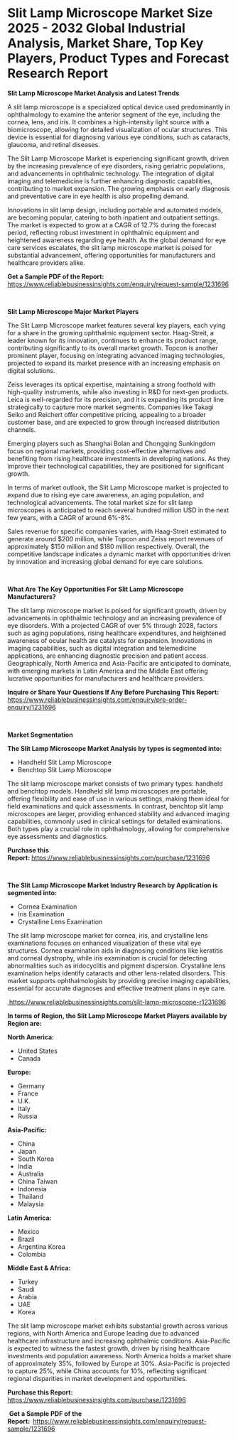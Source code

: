 <p><h1>Slit Lamp Microscope Market Size 2025 - 2032 Global Industrial Analysis, Market Share, Top Key Players, Product Types and Forecast Research Report</h1></p><p><strong>Slit Lamp Microscope Market Analysis and Latest Trends</strong></p>
<p><p>A slit lamp microscope is a specialized optical device used predominantly in ophthalmology to examine the anterior segment of the eye, including the cornea, lens, and iris. It combines a high-intensity light source with a biomicroscope, allowing for detailed visualization of ocular structures. This device is essential for diagnosing various eye conditions, such as cataracts, glaucoma, and retinal diseases.</p><p>The Slit Lamp Microscope Market is experiencing significant growth, driven by the increasing prevalence of eye disorders, rising geriatric populations, and advancements in ophthalmic technology. The integration of digital imaging and telemedicine is further enhancing diagnostic capabilities, contributing to market expansion. The growing emphasis on early diagnosis and preventative care in eye health is also propelling demand.</p><p>Innovations in slit lamp design, including portable and automated models, are becoming popular, catering to both inpatient and outpatient settings. The market is expected to grow at a CAGR of 12.7% during the forecast period, reflecting robust investment in ophthalmic equipment and heightened awareness regarding eye health. As the global demand for eye care services escalates, the slit lamp microscope market is poised for substantial advancement, offering opportunities for manufacturers and healthcare providers alike.</p></p>
<p><strong>Get a Sample PDF of the Report:&nbsp;</strong> <a href="https://www.reliablebusinessinsights.com/enquiry/request-sample/1231696?utm_campaign=1121&utm_medium=2&utm_source=Github&utm_content=ia&utm_term=13042025&utm_id=slit-lamp-microscope">https://www.reliablebusinessinsights.com/enquiry/request-sample/1231696</a></p>
<p>&nbsp;</p>
<p><strong>Slit Lamp Microscope Major Market Players</strong></p>
<p><p>The Slit Lamp Microscope market features several key players, each vying for a share in the growing ophthalmic equipment sector. Haag-Streit, a leader known for its innovation, continues to enhance its product range, contributing significantly to its overall market growth. Topcon is another prominent player, focusing on integrating advanced imaging technologies, projected to expand its market presence with an increasing emphasis on digital solutions.</p><p>Zeiss leverages its optical expertise, maintaining a strong foothold with high-quality instruments, while also investing in R&D for next-gen products. Leica is well-regarded for its precision, and it is expanding its product line strategically to capture more market segments. Companies like Takagi Seiko and Reichert offer competitive pricing, appealing to a broader customer base, and are expected to grow through increased distribution channels.</p><p>Emerging players such as Shanghai Bolan and Chongqing Sunkingdom focus on regional markets, providing cost-effective alternatives and benefiting from rising healthcare investments in developing nations. As they improve their technological capabilities, they are positioned for significant growth.</p><p>In terms of market outlook, the Slit Lamp Microscope market is projected to expand due to rising eye care awareness, an aging population, and technological advancements. The total market size for slit lamp microscopes is anticipated to reach several hundred million USD in the next few years, with a CAGR of around 6%-8%.</p><p>Sales revenue for specific companies varies, with Haag-Streit estimated to generate around $200 million, while Topcon and Zeiss report revenues of approximately $150 million and $180 million respectively. Overall, the competitive landscape indicates a dynamic market with opportunities driven by innovation and increasing global demand for eye care solutions.</p></p>
<p>&nbsp;</p>
<p><strong>What Are The Key Opportunities For Slit Lamp Microscope Manufacturers?</strong></p>
<p><p>The slit lamp microscope market is poised for significant growth, driven by advancements in ophthalmic technology and an increasing prevalence of eye disorders. With a projected CAGR of over 5% through 2028, factors such as aging populations, rising healthcare expenditures, and heightened awareness of ocular health are catalysts for expansion. Innovations in imaging capabilities, such as digital integration and telemedicine applications, are enhancing diagnostic precision and patient access. Geographically, North America and Asia-Pacific are anticipated to dominate, with emerging markets in Latin America and the Middle East offering lucrative opportunities for manufacturers and healthcare providers.</p></p>
<p><strong>Inquire or Share Your Questions If Any Before Purchasing This Report:</strong> <a href="https://www.reliablebusinessinsights.com/enquiry/pre-order-enquiry/1231696?utm_campaign=1121&utm_medium=2&utm_source=Github&utm_content=ia&utm_term=13042025&utm_id=slit-lamp-microscope">https://www.reliablebusinessinsights.com/enquiry/pre-order-enquiry/1231696</a></p>
<p>&nbsp;</p>
<p><strong>Market Segmentation</strong></p>
<p><strong>The Slit Lamp Microscope Market Analysis by types is segmented into:</strong></p>
<p><ul><li>Handheld Slit Lamp Microscope</li><li>Benchtop Slit Lamp Microscope</li></ul></p>
<p><p>The slit lamp microscope market consists of two primary types: handheld and benchtop models. Handheld slit lamp microscopes are portable, offering flexibility and ease of use in various settings, making them ideal for field examinations and quick assessments. In contrast, benchtop slit lamp microscopes are larger, providing enhanced stability and advanced imaging capabilities, commonly used in clinical settings for detailed examinations. Both types play a crucial role in ophthalmology, allowing for comprehensive eye assessments and diagnostics.</p></p>
<p><strong>Purchase this Report:&nbsp;</strong><a href="https://www.reliablebusinessinsights.com/purchase/1231696?utm_campaign=1121&utm_medium=2&utm_source=Github&utm_content=ia&utm_term=13042025&utm_id=slit-lamp-microscope">https://www.reliablebusinessinsights.com/purchase/1231696</a></p>
<p>&nbsp;</p>
<p><strong>The Slit Lamp Microscope Market Industry Research by Application is segmented into:</strong></p>
<p><ul><li>Cornea Examination</li><li>Iris Examination</li><li>Crystalline Lens Examination</li></ul></p>
<p><p>The slit lamp microscope market for cornea, iris, and crystalline lens examinations focuses on enhanced visualization of these vital eye structures. Cornea examination aids in diagnosing conditions like keratitis and corneal dystrophy, while iris examination is crucial for detecting abnormalities such as iridocyclitis and pigment dispersion. Crystalline lens examination helps identify cataracts and other lens-related disorders. This market supports ophthalmologists by providing precise imaging capabilities, essential for accurate diagnoses and effective treatment plans in eye care.</p></p>
<p><a href="https://www.reliablebusinessinsights.com/slit-lamp-microscope-r1231696?utm_campaign=1121&utm_medium=2&utm_source=Github&utm_content=ia&utm_term=13042025&utm_id=slit-lamp-microscope">&nbsp;https://www.reliablebusinessinsights.com/slit-lamp-microscope-r1231696</a></p>
<p><strong>In terms of Region, the Slit Lamp Microscope Market Players available by Region are:</strong></p>
<p>
    <p> <strong> North America: </strong>
        <ul>
            <li>United States</li>
            <li>Canada</li>
        </ul>
        </p> 
    <p> <strong> Europe: </strong>
        <ul>
            <li>Germany</li>
            <li>France</li>
            <li>U.K.</li>
            <li>Italy</li>
            <li>Russia</li>
        </ul>
        </p> 
    <p> <strong> Asia-Pacific: </strong>
        <ul>
            <li>China</li>
            <li>Japan</li>
            <li>South Korea</li>
            <li>India</li>
            <li>Australia</li>
            <li>China Taiwan</li>
            <li>Indonesia</li>
            <li>Thailand</li>
            <li>Malaysia</li>
        </ul>
        </p> 
    <p> <strong> Latin America: </strong>
        <ul>
            <li>Mexico</li>
            <li>Brazil</li>
            <li>Argentina Korea</li>
            <li>Colombia</li>
        </ul>
        </p> 
    <p> <strong> Middle East & Africa: </strong>
        <ul>
            <li>Turkey</li>
            <li>Saudi</li>
            <li>Arabia</li>
            <li>UAE</li>
            <li>Korea</li>
        </ul>
    </p>
    </p>
<p><p>The slit lamp microscope market exhibits substantial growth across various regions, with North America and Europe leading due to advanced healthcare infrastructure and increasing ophthalmic conditions. Asia-Pacific is expected to witness the fastest growth, driven by rising healthcare investments and population awareness. North America holds a market share of approximately 35%, followed by Europe at 30%. Asia-Pacific is projected to capture 25%, while China accounts for 10%, reflecting significant regional disparities in market development and opportunities.</p></p>
<p><strong>Purchase this Report: </strong><a href="https://www.reliablebusinessinsights.com/purchase/1231696?utm_campaign=1121&utm_medium=2&utm_source=Github&utm_content=ia&utm_term=13042025&utm_id=slit-lamp-microscope">https://www.reliablebusinessinsights.com/purchase/1231696</a></p>
<p>&nbsp;<strong>Get a Sample PDF of the Report:&nbsp;&nbsp;</strong><a href="https://www.reliablebusinessinsights.com/enquiry/request-sample/1231696?utm_campaign=1121&utm_medium=2&utm_source=Github&utm_content=ia&utm_term=13042025&utm_id=slit-lamp-microscope">https://www.reliablebusinessinsights.com/enquiry/request-sample/1231696</a></p>
<p><strong></strong></p>
<p><p></p><p></p><p></p></p>